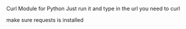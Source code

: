 Curl Module for Python
Just run it and type in the url you need to curl

make sure requests is installed
